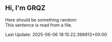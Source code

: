 ## Hi, I'm GRQZ
Here should be something random:  
This sentence is read from a file.


Last Update: 2025-06-06 18:15:22.398913+00:00
